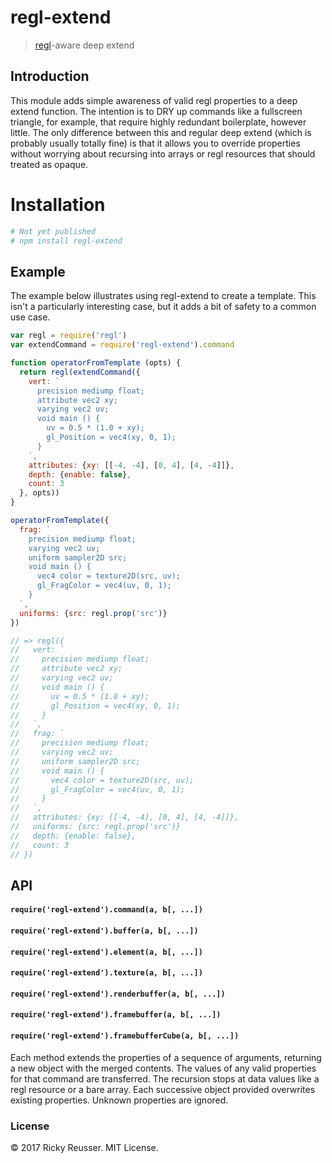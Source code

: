 # regl-extend

> [regl](https://github.com/regl-project/regl)-aware deep extend

## Introduction

This module adds simple awareness of valid regl properties to a deep extend function. The intention is to DRY up commands like a fullscreen triangle, for example, that require highly redundant boilerplate, however little. The only difference between this and regular deep extend (which is probably usually totally fine) is that it allows you to override properties without worrying about recursing into arrays or regl resources that should treated as opaque.

# Installation

```bash
# Not yet published
# npm install regl-extend
```

## Example

The example below illustrates using regl-extend to create a template. This isn't a particularly interesting case, but it adds a bit of safety to a common use case.

```javascript
var regl = require('regl')
var extendCommand = require('regl-extend').command

function operatorFromTemplate (opts) {
  return regl(extendCommand({
    vert: `
      precision mediump float;
      attribute vec2 xy; 
      varying vec2 uv; 
      void main () {
        uv = 0.5 * (1.0 + xy);
        gl_Position = vec4(xy, 0, 1); 
      }   
    `, 
    attributes: {xy: [[-4, -4], [0, 4], [4, -4]]},
    depth: {enable: false},
    count: 3
  }, opts))
}

operatorFromTemplate({
  frag: `
    precision mediump float;
    varying vec2 uv; 
    uniform sampler2D src;
    void main () {
      vec4 color = texture2D(src, uv);
      gl_FragColor = vec4(uv, 0, 1); 
    }  
  `,
  uniforms: {src: regl.prop('src')}
})

// => regl({
//   vert: `
//     precision mediump float;
//     attribute vec2 xy; 
//     varying vec2 uv; 
//     void main () {
//       uv = 0.5 * (1.0 + xy);
//       gl_Position = vec4(xy, 0, 1); 
//     }   
//   `, 
//   frag: `
//     precision mediump float;
//     varying vec2 uv; 
//     uniform sampler2D src;
//     void main () {
//       vec4 color = texture2D(src, uv);
//       gl_FragColor = vec4(uv, 0, 1); 
//     }  
//   `,
//   attributes: {xy: [[-4, -4], [0, 4], [4, -4]]},
//   uniforms: {src: regl.prop('src')}
//   depth: {enable: false},
//   count: 3
// })
```

## API

#### `require('regl-extend').command(a, b[, ...])`
#### `require('regl-extend').buffer(a, b[, ...])`
#### `require('regl-extend').element(a, b[, ...])`
#### `require('regl-extend').texture(a, b[, ...])`
#### `require('regl-extend').renderbuffer(a, b[, ...])`
#### `require('regl-extend').framebuffer(a, b[, ...])`
#### `require('regl-extend').framebufferCube(a, b[, ...])`

Each method extends the properties of a sequence of arguments, returning a new object with the merged contents. The values of any valid properties for that command are transferred. The recursion stops at data values like a regl resource or a bare array. Each successive object provided overwrites existing properties. Unknown properties are ignored.

### License

&copy; 2017 Ricky Reusser. MIT License.
